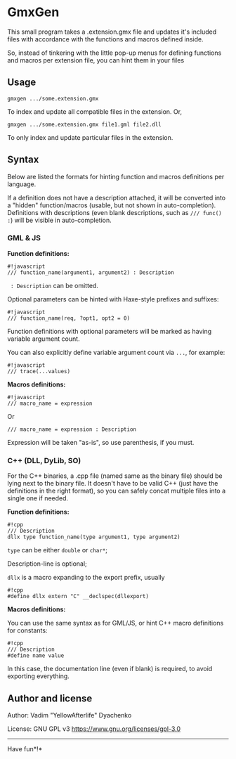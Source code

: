 # GmxGen
This small program takes a .extension.gmx file and updates it's included files with accordance with the functions and macros defined inside.

So, instead of tinkering with the little pop-up menus for defining functions and macros per extension file, you can hint them in your files
## Usage
```
gmxgen .../some.extension.gmx
```
To index and update all compatible files in the extension. Or,
```
gmxgen .../some.extension.gmx file1.gml file2.dll
```
To only index and update particular files in the extension.

## Syntax
Below are listed the formats for hinting function and macros definitions per language.

If a definition does not have a description attached, it will be converted into a "hidden" function/macros (usable, but not shown in auto-completion). Definitions with descriptions (even blank descriptions, such as `/// func() :`) will be visible in auto-completion.

### GML & JS
**Function definitions:**
```
#!javascript
/// function_name(argument1, argument2) : Description
```
` : Description` can be omitted.

Optional parameters can be hinted with Haxe-style prefixes and suffixes:
```
#!javascript
/// function_name(req, ?opt1, opt2 = 0)
```
Function definitions with optional parameters will be marked as having variable argument count.

You can also explicitly define variable argument count via `...`, for example:
```
#!javascript
/// trace(...values)
```

**Macros definitions:**
```
#!javascript
/// macro_name = expression
```
Or
```
/// macro_name = expression : Description
```
Expression will be taken "as-is", so use parenthesis, if you must.

### C++ (DLL, DyLib, SO)
For the C++ binaries, a .cpp file (named same as the binary file) should be lying next to the binary file. It doesn't have to be valid C++ (just have the definitions in the right format), so you can safely concat multiple files into a single one if needed.

**Function definitions:**
```
#!cpp
/// Description
dllx type function_name(type argument1, type argument2)
```
`type` can be either `double` or `char*`;

Description-line is optional;

`dllx` is a macro expanding to the export prefix, usually
```
#!cpp
#define dllx extern "C" __declspec(dllexport)
```

**Macros definitions:**

You can use the same syntax as for GML/JS, or hint C++ macro definitions for constants:
```
#!cpp
/// Description
#define name value
```
In this case, the documentation line (even if blank) is required, to avoid exporting everything.

## Author and license
Author: Vadim "YellowAfterlife" Dyachenko

License: GNU GPL v3 https://www.gnu.org/licenses/gpl-3.0

- - -

Have fun*!*
